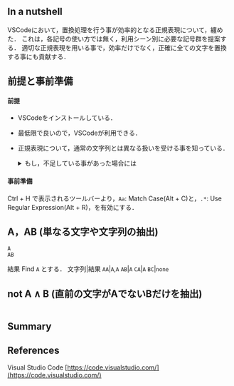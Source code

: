 
## In a nutshell
VSCodeにおいて，置換処理を行う事が効率的となる正規表現について，纏めた．
これは，各記号の使い方では無く，利用シーン別に必要な記号群を提案する．
適切な正規表現を用いる事で，効率だけでなく，正確に全ての文字を置換する事にも貢献する．

## 前提と事前準備

#### 前提
 - VSCodeをインストールしている．
 - 最低限で良いので，VSCodeが利用できる．
 - 正規表現について，通常の文字列とは異なる扱いを受ける事を知っている．

    <details><summary>もし，不足している事があった場合には</summary>
    - VSCodeをインストールしている．
    [https://code.visualstudio.com/] より，VSCodeをインストールする．


    - 最低限で良いので，VSCodeが利用できる．
    VSCodeに限らず，テキストエディタ(メモ帳を除く)を利用した事が無いと，正規表現の有効性が感じられない．
    **本当の初学者**であれば，正規表現などは後にして，一通り利用してみる方が良いかもしれない．

    - 正規表現について，通常の文字列とは異なる扱いを受ける事を知っている．
    **正規表現**は，文字列のパターンを使って文字列を検索したり，置換したりするための方法である．通常の文字列は，そのままの文字を指しますが，**正規表現**では特定のルールに従ったパターンを使用して，より柔軟な検索や操作ができる．例えば，数字や特定の文字が1回以上繰り返される部分を検索することができる．**正規表現**を使うと，単純な文字列検索に比べて，複雑な条件での検索が可能となる．


    </details>

#### 事前準備
Ctrl + H で表示されるツールバーより，`Aa`: Match Case(Alt + C)と，`.*`: Use Regular Expression(Alt + R)，を有効にする．

## A，AB (単なる文字や文字列の抽出)

```Find
A
AB
```

結果
Find `A` とする．
文字列|結果
`AA`|`A`,`A`
`AB`|`A`
`CA`|`A`
`BC`|`none`


## not A ∧ B (直前の文字がAでないBだけを抽出)

```Find

```


## Summary


## References
Visual Studio Code [https://code.visualstudio.com/](https://code.visualstudio.com/)


